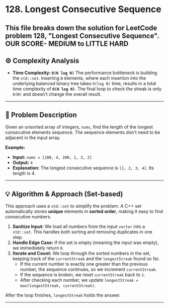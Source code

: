 # 128. Longest Consecutive Sequence

This file breaks down the solution for LeetCode problem 128, "Longest Consecutive Sequence".
OUR SCORE- MEDIUM to LITTLE HARD
---

## ⚙️ Complexity Analysis

* **Time Complexity: `O(N log N)`**
    The performance bottleneck is building the `std::set`. Inserting `N` elements, where each insertion into the underlying balanced binary tree takes `O(log N)` time, results in a total time complexity of **`O(N log N)`**. The final loop to check the streak is only `O(N)` and doesn't change the overall result.

---

## 📝 Problem Description

Given an unsorted array of integers, `nums`, find the length of the longest consecutive elements sequence. The sequence elements don't need to be adjacent in the input array.

**Example:**

* **Input:** `nums = [100, 4, 200, 1, 3, 2]`
* **Output:** `4`
* **Explanation:** The longest consecutive sequence is `[1, 2, 3, 4]`. Its length is 4.

---

## 💡 Algorithm & Approach (Set-based)

This approach uses a `std::set` to simplify the problem. A C++ set automatically stores **unique** elements in **sorted order**, making it easy to find consecutive numbers.

1.  **Sanitize Input:** We load all numbers from the input `vector` into a `std::set`. This handles both sorting and removing duplicates in one step.
2.  **Handle Edge Case:** If the set is empty (meaning the input was empty), we immediately return `0`.
3.  **Iterate and Count:** We loop through the sorted numbers in the set, keeping track of the `currentStreak` and the `longestStreak` found so far.
    * If the current number is exactly one greater than the previous number, the sequence continues, so we increment `currentStreak`.
    * If the sequence is broken, we reset `currentStreak` back to `1`.
    * After checking each number, we update `longestStreak = max(longestStreak, currentStreak)`.

After the loop finishes, `longestStreak` holds the answer.

---

